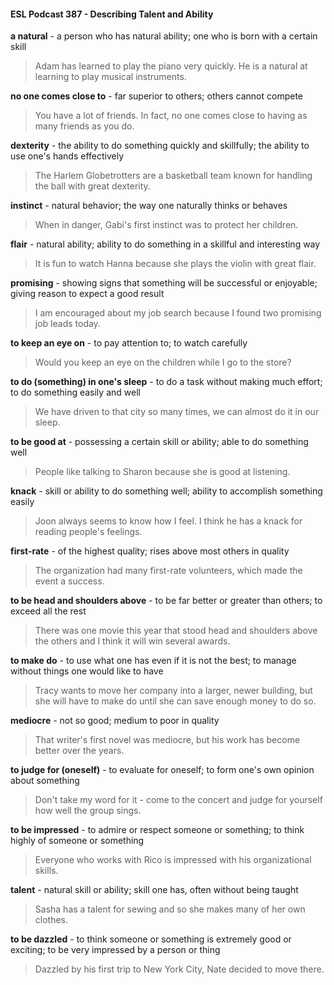 #### ESL Podcast 387 - Describing Talent and Ability

**a natural** - a person who has natural ability; one who is born with a certain skill

> Adam has learned to play the piano very quickly. He is a natural at learning to
play musical instruments.

**no one comes close to** - far superior to others; others cannot compete

> You have a lot of friends. In fact, no one comes close to having as many
friends as you do.

**dexterity** - the ability to do something quickly and skillfully; the ability to use
one's hands effectively

> The Harlem Globetrotters are a basketball team known for handling the ball
with great dexterity.

**instinct** - natural behavior; the way one naturally thinks or behaves

> When in danger, Gabi's first instinct was to protect her children.

**flair** - natural ability; ability to do something in a skillful and interesting way

> It is fun to watch Hanna because she plays the violin with great flair.

**promising** - showing signs that something will be successful or enjoyable; giving
reason to expect a good result

> I am encouraged about my job search because I found two promising job leads
today.

**to keep an eye on** - to pay attention to; to watch carefully

> Would you keep an eye on the children while I go to the store?

**to do (something) in one's sleep** - to do a task without making much effort; to
do something easily and well

> We have driven to that city so many times, we can almost do it in our sleep.

**to be good at** - possessing a certain skill or ability; able to do something well

> People like talking to Sharon because she is good at listening.

**knack** - skill or ability to do something well; ability to accomplish something
easily

> Joon always seems to know how I feel. I think he has a knack for reading
people's feelings.

**first-rate** - of the highest quality; rises above most others in quality

> The organization had many first-rate volunteers, which made the event a
success.

**to be head and shoulders above** - to be far better or greater than others; to
exceed all the rest

> There was one movie this year that stood head and shoulders above the others
and I think it will win several awards.

**to make do** - to use what one has even if it is not the best; to manage without
things one would like to have

> Tracy wants to move her company into a larger, newer building, but she will
have to make do until she can save enough money to do so.

**mediocre** - not so good; medium to poor in quality

> That writer's first novel was mediocre, but his work has become better over the
years.

**to judge for (oneself)** - to evaluate for oneself; to form one's own opinion about
something

> Don't take my word for it - come to the concert and judge for yourself how well
the group sings.

**to be impressed** - to admire or respect someone or something; to think highly of
someone or something

> Everyone who works with Rico is impressed with his organizational skills.

**talent** - natural skill or ability; skill one has, often without being taught

> Sasha has a talent for sewing and so she makes many of her own clothes.

**to be dazzled** - to think someone or something is extremely good or exciting; to
be very impressed by a person or thing

> Dazzled by his first trip to New York City, Nate decided to move there.

